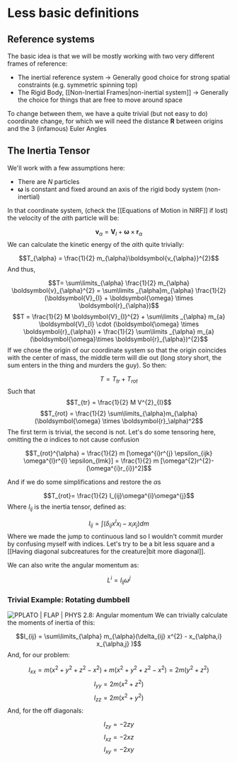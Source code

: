 # Less basic definitions
## Reference systems
The basic idea is that we will be mostly working with two very different frames of reference:

- The inertial reference system -> Generally good choice for strong spatial constraints (e.g. symmetric spinning top)
- The Rigid Body, [[Non-Inertial Frames|non-inertial system]] -> Generally the choice for things that are free to move around space

To change between them, we have a quite trivial (but not easy to do) coordinate change, for which we will need the distance $\boldsymbol{R}$ between origins and the 3 (infamous) Euler Angles

## The Inertia Tensor
We'll work with a few assumptions here:

- There are $N$ particles
- $\boldsymbol{\omega}$ is constant and fixed around an axis of the rigid body system (non-inertial) 

In that coordinate system, (check the [[Equations of Motion in NIRF]] if lost) the velocity of the $\alpha$ith particle will be:

$$\boldsymbol{v}_{\alpha} = \boldsymbol{V}_{I} + \boldsymbol{\omega} \times \boldsymbol{r}_\alpha$$
We can calculate the kinetic energy of the $\alpha$ith quite trivially:

$$T_{\alpha} = \frac{1}{2} m_{\alpha}\boldsymbol{v_{\alpha}}^{2}$$
And thus,

$$T= \sum\limits_{\alpha} \frac{1}{2} m_{\alpha} \boldsymbol{v}_{\alpha}^{2} = \sum\limits _{\alpha}m_{\alpha} \frac{1}{2} (\boldsymbol{V}_{I} + \boldsymbol{\omega} \times \boldsymbol{r}_{\alpha})$$
$$T = \frac{1}{2} M \boldsymbol{V}_{I}^{2} + \sum\limits _{\alpha} m_{a} \boldsymbol{V}_{I} \cdot (\boldsymbol{\omega} \times \boldsymbol{r}_{\alpha}) + \frac{1}{2} \sum\limits _{\alpha} m_{a}(\boldsymbol{\omega}\times \boldsymbol{r}_{\alpha})^{2}$$
If we chose the origin of our coordinate system so that the origin coincides with the center of mass, the middle term will die out  (long story short, the sum enters in the thing and murders the guy). So then:

$$T = T_{tr} + T_{rot}$$
Such that
$$T_{tr} = \frac{1}{2} M V^{2}_{I}$$
$$T_{rot} = \frac{1}{2} \sum\limits_{\alpha}m_{\alpha}(\boldsymbol{\omega} \times \boldsymbol{r}_\alpha)^2$$
The first term is trivial, the second is not. Let's do some tensoring here, omitting the $\alpha$ indices to not cause confusion

$$T_{rot}^{\alpha} = \frac{1}{2} m [\omega^{i}r^{j} \epsilon_{ijk} \omega^{l}r^{l} \epsilon_{lmk}] = \frac{1}{2} m [\omega^{2}r^{2}-(\omega^{i}r_{i})^2]$$

And if we do some simplifications and restore the $\alpha$s 

$$T_{rot}= \frac{1}{2} I_{ij}\omega^{i}\omega^{j}$$
Where $I_{ij}$ is the inertia tensor, defined as:

$$I_{ij}=\int (\delta_{ij} x^{l}x_{l} - x_{i} x_{j}) dm$$
Where we made the jump to continuous land so I wouldn't commit murder by confusing myself with indices. Let's try to be a bit less square and a [[Having diagonal subcreatures for the creature|bit more diagonal]].

We can also write the angular momentum as:

$$L^{i} = I_{ij}\omega^{j}$$

### Trivial Example: Rotating dumbbell
![PPLATO | FLAP | PHYS 2.8: Angular momentum](https://external-content.duckduckgo.com/iu/?u=http%3A%2F%2Fwww.physics.brocku.ca%2FPPLATO%2Fh-flap%2Fphys2_8f_14.png&f=1&nofb=1)
We can trivially calculate the moments of inertia of this:

$$I_{ij} = \sum\limits_{\alpha} m_{\alpha}(\delta_{ij} x^{2} - x_{\alpha,i} x_{\alpha,j} )$$
And, for our problem:

$$I_{xx} = m(x^{2}+y^{2}+z^{2}-x^{2}) +m(x^{2}+y^{2}+z^{2}-x^{2}) = 2m(y^2+z^2) $$
$$I_{yy} = 2m(x^2+z^2)$$
$$I_{zz} = 2m(x^2+y^2)$$
And, for the off diagonals:

$$I_{zy} = -2zy$$
$$I_{xz} = -2xz$$
$$I_{xy} = -2xy$$

